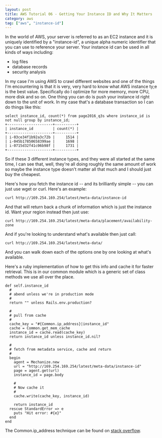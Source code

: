 ```yaml
---
layout: post
title: AWS Tutorial 06 - Getting Your Instance ID and Why It Matters
category: aws
tag: ["aws", "instance-id"]
---
```

In the world of AWS, your server is referred to as an EC2 instance and it is uniquely identified by a "instance-id", a unique alpha numeric identifier that you can use to reference your server.  Your instance id can be used in all kinds of ways including: 

* log files
* database records
* security analysis

In my case I'm using AWS to crawl different websites and one of the things I'm encountering is that it is very, very hard to know what AWS instance ty;e is the best value.  Specifically do I optimize for more memory, more CPU, more disk and so on.  One thing you can do is push your instance id right down to the unit of work.  In my case that's a database transaction so I can do things like this:

    select instance_id, count(*) from page2016_q3s where instance_id is not null group by instance_id;
    +---------------------+----------+
    | instance_id         | count(*) |
    +---------------------+----------+
    | i-03ce34f1b92a3c72b |     1514 |
    | i-045b17850658399ae |     1698 |
    | i-0715d32f41c06b98f |     1731 |
    +---------------------+----------+
    
So if these 3 different instance types, and they were all started at the same time, I can see that, well, they're all doing roughly the same amount of work so maybe the instance type doesn't matter all that much and I should just buy the cheapest.

Here's how you fetch the instance id -- and its brilliantly simple -- you can just use wget or curl.  Here's an example:

    curl http://169.254.169.254/latest/meta-data/instance-id
    
And that will return back a chunk of information which is just the instance id.  Want your region instead then just use:

    curl http://169.254.169.254/latest/meta-data/placement/availability-zone
    
And if you're looking to understand what's available then just call:

    curl http://169.254.169.254/latest/meta-data/
    
And  you can walk down each of the options one by one looking at what's available.  

Here's a ruby implementation of how to get this info and cache it for faster retrieval.  This is in our common module which is a generic set of class methods we use all over the place.

    def self.instance_id
      #
      # abend unless we're in production mode
      #
      return "" unless Rails.env.production?

      #
      # pull from cache
      #
      cache_key = "#{Common.ip_address}|instance_id"
      cache = Common.get_mem_cache
      instance_id = cache.read(cache_key)
      return instance_id unless instance_id.nil?
  
      #
      # fetch from metadata service, cache and return
      #
      begin
        agent = Mechanize.new
        url = "http://169.254.169.254/latest/meta-data/instance-id"
        page = agent.get(url)
        instance_id = page.body

        #
        # Now cache it
        #
        cache.write(cache_key, instance_id)

        return instance_id
      rescue StandardError => e
        puts "Hit error: #{e}"
      end
    end

The Common.ip_address technique can be found on [stack overflow](https://stackoverflow.com/questions/14112955/how-to-get-my-machines-ip-address-from-ruby-without-leveraging-from-other-ip-ad/39367219#39367219).
